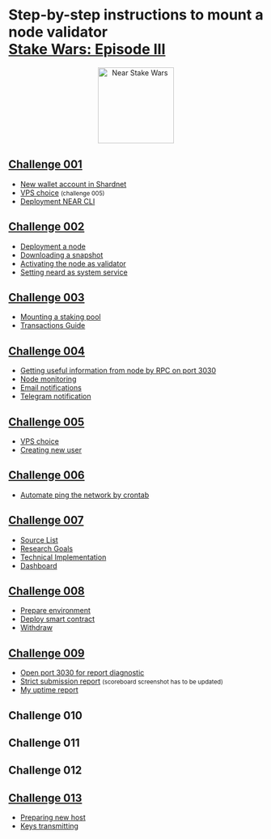 # Step-by-step instructions to mount a node validator <br/> [**Stake Wars: Episode III**](https://github.com/near/stakewars-iii)

<div align="center">
	<a href='https://github.com/near/stakewars-iii'>
		<img src="https://near.org/wp-content/uploads/2022/06/stakewars3_logo_drk2-1.svg" alt="Near Stake Wars" width="150">
	</a>
</div>

## [Challenge 001](./content/challenge_001.md)

- [New wallet account in Shardnet](./content/challenge_001.md#shardnet-wallet)
- [VPS choice](./content/challenge_001.md#vps-choice) <small>(challenge 005)</small>
- [Deployment NEAR CLI](./content/challenge_001.md#Deployment-NEAR-CLI)

## [Challenge 002](./content/challenge_002.md)

- [Deployment a node](./content/challenge_002.md#deployment-a-node)
- [Downloading a snapshot](./content/challenge_002.md#downloading-a-snapshot)
- [Activating the node as validator](./content/challenge_002.md#activating-the-node-as-validator)
- [Setting neard as system service](./content/challenge_002.md#setting-neard-as-system-service)

## [Challenge 003](./content/challenge_003.md)

- [Mounting a staking pool](./content/challenge_003.md#mounting-a-staking-pool)
- [Transactions Guide](./content/challenge_003.md#transactions-guide)

## [Challenge 004](./content/challenge_004.md)

- [Getting useful information from node by RPC on port 3030](./content/challenge_004.md#getting-useful-information-from-node-by-rpc-on-port-3030)
- [Node monitoring](./content/challenge_004.md#node-monitoring)
- [Email notifications](./content/challenge_004.md#email-notification)
- [Telegram notification](./content/challenge_004.md#telegram-notification)

## [Challenge 005](./content/challenge_005.md)

- [VPS choice](./content/challenge_005.md#vps-choice)
- [Creating new user](./content/challenge_005.md#creating-new-user)

## [Challenge 006](./content/challenge_006.md)

- [Automate ping the network by crontab](./content/challenge_006.md#automate-ping-the-network-by-crontab)

## [Challenge 007](./content/challenge_007.md)

- [Source List](./content/challenge_007.md#source-list)
- [Research Goals](./content/challenge_007.md#research-goals)
- [Technical Implementation](./content/challenge_007.md#technical-implementation)
- [Dashboard](./content/challenge_007.md#dashboard)

## [Challenge 008](./content/challenge_008.md)

- [Prepare environment](./content/challenge_008.md#prepare-environment)
- [Deploy smart contract](./content/challenge_008.md#deploy-smart-contract)
- [Withdraw](./content/challenge_008.md#withdraw)

## [Challenge 009](./content/challenge_009.md)

- [Open port 3030 for report diagnostic](./content/challenge_009.md#open-port-3030-for-diagnostic-reporting)
- [Strict submission report](./content/challenge_009.md#strict-submission-report)
  <small>(scoreboard screenshot has to be updated)</small>
- [My uptime report](./content/challenge_009.md#my-uptime-report)

## Challenge 010

## Challenge 011

## Challenge 012

## [Challenge 013](./content/challenge_013.md)

- [Preparing new host](./content/challenge_013.md#preparing-new-host)
- [Keys transmitting](./content/challenge_013.md#keys-transmitting)
